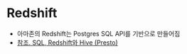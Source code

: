 # Redshift

- 아마존의 Redshift는 Postgres SQL API를 기반으로 만들어짐
- [참조. SQL, Redshift와 Hive (Presto)](https://meine-notizen.tistory.com/12)
